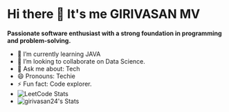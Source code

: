 # Hi there 👋 It's me GIRIVASAN MV

 **Passionate software enthusiast with a strong foundation in programming and problem-solving.**                                             
- 🌱 I’m currently learning JAVA
- 👯 I’m looking to collaborate on Data Science.
- 💬 Ask me about: Tech
- 😄 Pronouns: Techie
- ⚡ Fun fact: Code explorer.
- ![LeetCode Stats](https://leetcode.panchajanya.dev/GIRIVASAN_MV?theme=dark&font=KoHo)
- ![girivasan24's Stats](https://github-readme-stats.vercel.app/api?username=girivasan24&theme=radical&show_icons=true&hide_border=true&count_private=true)

